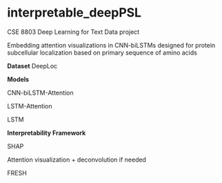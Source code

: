 # interpretable_deepPSL
CSE 8803 Deep Learning for Text Data project

Embedding attention visualizations in CNN-biLSTMs designed for protein subcellular localization based on primary sequence of amino acids

**Dataset**
DeepLoc

**Models**

CNN-biLSTM-Attention

LSTM-Attention

LSTM

**Interpretability Framework**

SHAP 

Attention visualization + deconvolution if needed

FRESH

